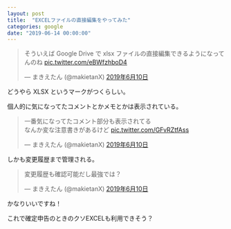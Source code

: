 ```yaml
---
layout: post
title:  "EXCELファイルの直接編集をやってみた"
categories: google
date: "2019-06-14 00:00:00"
---
```


<blockquote class="twitter-tweet  tw-align-center" data-lang="ja"><p lang="ja" dir="ltr">そういえば Google Drive で xlsx ファイルの直接編集できるようになってんのね <a href="https://t.co/eBWfzhboD4">pic.twitter.com/eBWfzhboD4</a></p>&mdash; まきえたん (@makietanX) <a href="https://twitter.com/makietanX/status/1138001767856201730?ref_src=twsrc%5Etfw">2019年6月10日</a></blockquote>
<script async src="https://platform.twitter.com/widgets.js" charset="utf-8"></script>

どうやら XLSX というマークがつくらしい。

個人的に気になってたコメントとかメモとかは表示されている。

<blockquote class="twitter-tweet  tw-align-center" data-conversation="none" data-lang="ja"><p lang="ja" dir="ltr">一番気になってたコメント部分も表示されてる<br>なんか変な注意書きがあるけど <a href="https://t.co/GFvRZtfAss">pic.twitter.com/GFvRZtfAss</a></p>&mdash; まきえたん (@makietanX) <a href="https://twitter.com/makietanX/status/1138002576710856709?ref_src=twsrc%5Etfw">2019年6月10日</a></blockquote>
<script async src="https://platform.twitter.com/widgets.js" charset="utf-8"></script>


しかも変更履歴まで管理される。

<blockquote class="twitter-tweet  tw-align-center" data-conversation="none" data-lang="ja"><p lang="ja" dir="ltr">変更履歴も確認可能だし最強では？</p>&mdash; まきえたん (@makietanX) <a href="https://twitter.com/makietanX/status/1138002833482035200?ref_src=twsrc%5Etfw">2019年6月10日</a></blockquote>
<script async src="https://platform.twitter.com/widgets.js" charset="utf-8"></script>

かなりいいですね！

これで確定申告のときのクソEXCELも利用できそう？